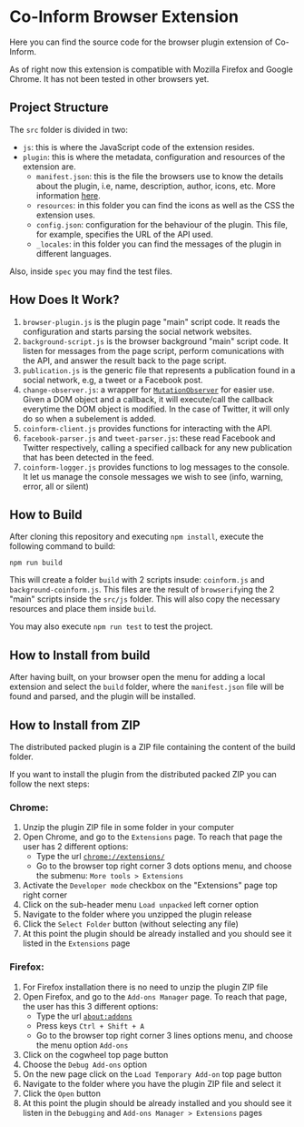 # Co-Inform Browser Extension
Here you can find the source code for the browser plugin extension of Co-Inform.

As of right now this extension is compatible with Mozilla Firefox and Google Chrome. It has not been tested in other browsers yet.

## Project Structure
The `src` folder is divided in two:

- `js`: this is where the JavaScript code of the extension resides.
- `plugin`: this is where the metadata, configuration and resources of the extension are.
    - `manifest.json`: this is the file the browsers use to know the details about the plugin, i.e, name, description, author, icons, etc. More information [here](https://developer.mozilla.org/en-US/docs/Mozilla/Add-ons/WebExtensions/manifest.json).
    - `resources`: in this folder you can find the icons as well as the CSS the extension uses.
    - `config.json`: configuration for the behaviour of the plugin. This file, for example, specifies the URL of the API used.
    - `_locales`: in this folder you can find the messages of the plugin in different languages.

Also, inside `spec` you may find the test files.

## How Does It Work?
1. `browser-plugin.js` is the plugin page "main" script code. It reads the configuration and starts parsing the social network websites.
1. `background-script.js` is the browser background "main" script code. It listen for messages from the page script, perform comunications with the API, and answer the result back to the page script.
2. `publication.js` is the generic file that represents a publication found in a social network, e.g, a tweet or a Facebook post.
3. `change-observer.js`: a wrapper for [`MutationObserver`](https://developer.mozilla.org/en-US/docs/Web/API/MutationObserver) for easier use. Given a DOM object and a callback, it will execute/call the callback everytime the DOM object is modified. In the case of Twitter, it will only do so when a subelement is added.
4. `coinform-client.js` provides functions for interacting with the API.
5. `facebook-parser.js` and `tweet-parser.js`: these read Facebook and Twitter respectively, calling a specified callback for any new publication that has been detected in the feed.
6. `coinform-logger.js` provides functions to log messages to the console. It let us manage the console messages we wish to see (info, warning, error, all or silent)
  
## How to Build
After cloning this repository and executing `npm install`, execute the following command to build:

```npm run build```

This will create a folder `build` with 2 scripts insude: `coinform.js` and `background-coinform.js`. This files are the result of `browserify`ing the 2 "main" scripts inside the `src/js` folder. This will also copy the necessary resources and place them inside `build`.

You may also execute `npm run test` to test the project.

## How to Install from build
After having built, on your browser open the menu for adding a local extension and select the `build` folder, where the `manifest.json` file will be found and parsed, and the plugin will be installed.

## How to Install from ZIP
The distributed packed plugin is a ZIP file containing the content of the build folder.

If you want to install the plugin from the distributed packed ZIP you can follow the next steps:

### Chrome:
1. Unzip the plugin ZIP file in some folder in your computer
2. Open Chrome, and go to the `Extensions` page. To reach that page the user has 2 different options:
    - Type the url [`chrome://extensions/`](chrome://extensions/)
    - Go to the browser top right corner 3 dots options menu, and choose the submenu: `More tools > Extensions`
3. Activate the `Developer mode` checkbox on the "Extensions" page top right corner
4. Click on the sub-header menu `Load unpacked` left corner option
5. Navigate to the folder where you unzipped the plugin release
6. Click the `Select Folder` button (without selecting any file)
7. At this point the plugin should be already installed and you should see it listed in the `Extensions` page
 
### Firefox:
1. For Firefox installation there is no need to unzip the plugin ZIP file
2. Open Firefox, and go to the `Add-ons Manager` page. To reach that page, the user has this 3 different options:
    - Type the url [`about:addons`](about:addons)
    - Press keys `Ctrl + Shift + A`
    - Go to the browser top right corner 3 lines options menu, and choose the menu option `Add-ons`
3. Click on the cogwheel top page button
4. Choose the `Debug Add-ons` option
5. On the new page click on the `Load Temporary Add-on` top page button
6. Navigate to the folder where you have the plugin ZIP file and select it
7. Click the `Open` button
8. At this point the plugin should be already installed and you should see it listen in the `Debugging` and `Add-ons Manager > Extensions` pages
